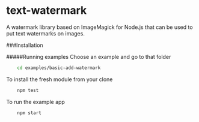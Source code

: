 # text-watermark
A watermark library based on ImageMagick for Node.js that can be used to put text watermarks on images.

###Installation

#####Running examples
Choose an example and go to that folder
```bash
	cd examples/basic-add-watermark
```

To install the fresh module from your clone
```javascript
	npm test
```
To run the example app
```javascript
	npm start
```